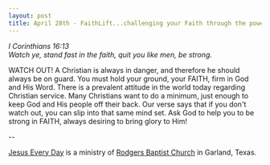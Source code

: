 ```yaml
---
layout: post
title: April 28th - FaithLift...challenging your Faith through the power of
---
```


_I Corinthians 16:13  
Watch ye, stand fast in the faith, quit you like men, be strong._

WATCH OUT! A Christian is always in danger, and therefore he should
always be on guard. You must hold your ground, your FAITH, firm in God
and His Word. There is a prevalent attitude in the world today
regarding Christian service. Many Christians want to do a minimum,
just enough to keep God and His people off their back. Our verse says
that if you don't watch out, you can slip into that same mind set. Ask
God to help you to be strong in FAITH, always desiring to bring glory
to Him!

 --

<a href=http://jesuseveryday.net>Jesus Every Day</a> is a ministry of <a href=http://rodgersbaptist.net>Rodgers Baptist Church</a> in Garland, Texas.
